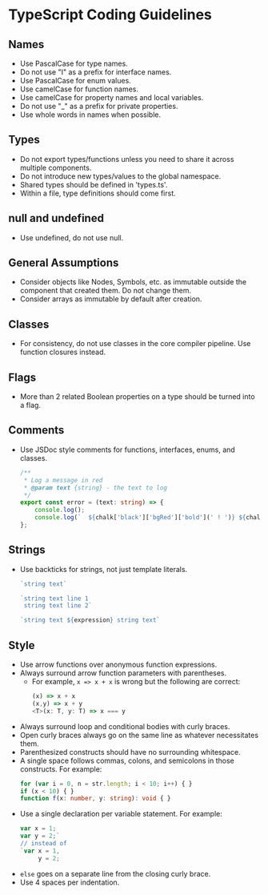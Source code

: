 # TypeScript Coding Guidelines

## Names
- Use PascalCase for type names.
- Do not use "I" as a prefix for interface names.
- Use PascalCase for enum values.
- Use camelCase for function names.
- Use camelCase for property names and local variables.
- Do not use "_" as a prefix for private properties.
- Use whole words in names when possible.

## Types
- Do not export types/functions unless you need to share it across multiple components.
- Do not introduce new types/values to the global namespace.
- Shared types should be defined in 'types.ts'.
- Within a file, type definitions should come first.

## null and undefined
- Use undefined, do not use null.

## General Assumptions
- Consider objects like Nodes, Symbols, etc. as immutable outside the component that created them. Do not change them.
- Consider arrays as immutable by default after creation.

## Classes
- For consistency, do not use classes in the core compiler pipeline. Use function closures instead.

## Flags
- More than 2 related Boolean properties on a type should be turned into a flag.

## Comments
- Use JSDoc style comments for functions, interfaces, enums, and classes.
  ```typescript
  /**
   * Log a message in red
   * @param text {string} - the text to log
   */
  export const error = (text: string) => {
      console.log();
      console.log(`  ${chalk['black']['bgRed']['bold'](' ! ')} ${chalk['red'](text)}`);
  };
  ```

## Strings
- Use backticks for strings, not just template literals.
  ```typescript
  `string text`

  `string text line 1
   string text line 2`

  `string text ${expression} string text`
  ```

## Style
- Use arrow functions over anonymous function expressions.
- Always surround arrow function parameters with parentheses. 
  - For example, `x => x + x` is wrong but the following are correct:
    ```typescript
    (x) => x + x
    (x,y) => x + y
    <T>(x: T, y: T) => x === y
    ```
- Always surround loop and conditional bodies with curly braces.
- Open curly braces always go on the same line as whatever necessitates them.
- Parenthesized constructs should have no surrounding whitespace.
- A single space follows commas, colons, and semicolons in those constructs. For example:
  ```typescript
  for (var i = 0, n = str.length; i < 10; i++) { }
  if (x < 10) { }
  function f(x: number, y: string): void { }
  ```
- Use a single declaration per variable statement. For example:
  ```typescript 
  var x = 1; 
  var y = 2;` 
  // instead of
  `var x = 1, 
       y = 2;
  ```
- `else` goes on a separate line from the closing curly brace.
- Use 4 spaces per indentation.
